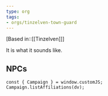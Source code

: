 ```yaml
---
type: org
tags:
- orgs/tinzelven-town-guard
---
```


[Based in::[[Tinzelven]]]

It is what it sounds like.

## NPCs
```dataviewjs
const { Campaign } = window.customJS;
Campaign.listAffiliations(dv);
```